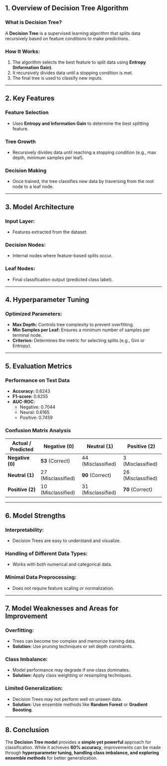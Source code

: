 ## 1. Overview of Decision Tree Algorithm

### **What is Decision Tree?**
A **Decision Tree** is a supervised learning algorithm that splits data recursively based on feature conditions to make predictions.

### **How It Works:**
1. The algorithm selects the best feature to split data using **Entropy (Information Gain)**.
2. It recursively divides data until a stopping condition is met.
3. The final tree is used to classify new inputs.

---
## 2. Key Features

### **Feature Selection**
- Uses **Entropy and Information Gain** to determine the best splitting feature.

### **Tree Growth**
- Recursively divides data until reaching a stopping condition (e.g., max depth, minimum samples per leaf).

### **Decision Making**
- Once trained, the tree classifies new data by traversing from the root node to a leaf node.

---
## 3. Model Architecture

### **Input Layer:**
- Features extracted from the dataset.

### **Decision Nodes:**
- Internal nodes where feature-based splits occur.

### **Leaf Nodes:**
- Final classification output (predicted class label).

---
## 4. Hyperparameter Tuning

### **Optimized Parameters:**
- **Max Depth:** Controls tree complexity to prevent overfitting.
- **Min Samples per Leaf:** Ensures a minimum number of samples per terminal node.
- **Criterion:** Determines the metric for selecting splits (e.g., Gini or Entropy).

---
## 5. Evaluation Metrics

### **Performance on Test Data**
- **Accuracy:** 0.6243
- **F1-score:** 0.6255
- **AUC-ROC**:
    + Negative: 0.7044
    + Neural: 0.6165
    + Positive: 0.7459

### **Confusion Matrix Analysis**
| **Actual / Predicted** | **Negative (0)** | **Neutral (1)** | **Positive (2)** |
|------------------------|-----------------|-----------------|-----------------|
| **Negative (0)**       | **53** (Correct) | 44 (Misclassified) | 3 (Misclassified) |
| **Neutral (1)**        | 27 (Misclassified) | **90** (Correct) | 26 (Misclassified) |
| **Positive (2)**       | 10 (Misclassified) | 31 (Misclassified) | **70** (Correct) |

---
## 6. Model Strengths

### **Interpretability:**
- Decision Trees are easy to understand and visualize.

### **Handling of Different Data Types:**
- Works with both numerical and categorical data.

### **Minimal Data Preprocessing:**
- Does not require feature scaling or normalization.

---
## 7. Model Weaknesses and Areas for Improvement

### **Overfitting:**
- Trees can become too complex and memorize training data.
- **Solution:** Use pruning techniques or set depth constraints.

### **Class Imbalance:**
- Model performance may degrade if one class dominates.
- **Solution:** Apply class weighting or resampling techniques.

### **Limited Generalization:**
- Decision Trees may not perform well on unseen data.
- **Solution:** Use ensemble methods like **Random Forest** or **Gradient Boosting**.

---
## 8. Conclusion
The **Decision Tree model** provides a **simple yet powerful** approach for classification. While it achieves **60% accuracy**, improvements can be made through **hyperparameter tuning, handling class imbalance, and exploring ensemble methods** for better generalization.

